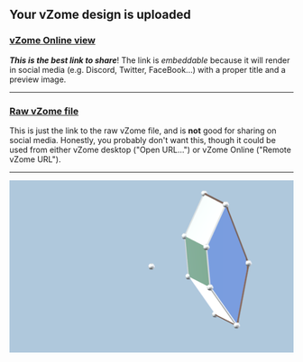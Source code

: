 ## Your vZome design is uploaded

### [vZome Online view][embed]

***This is the best link to share***!  The link is *embeddable* because it will render in social media (e.g. Discord, Twitter, FaceBook...) with a proper title and a preview image.

---

### [Raw vZome file][raw]

This is just the link to the raw vZome file, and is **not** good for
sharing on social media.
Honestly, you probably don't want this, though it could be used from either
vZome desktop ("Open URL...") or vZome Online ("Remote vZome URL").

---

![Image](<Duotetra block.png>)


[embed]: <https://vzome.com/app/embed.py?url=https://raw.githubusercontent.com/John-Kostick/vzome-sharing/main/2021/11/04/23-08-06-Duotetra%2Bblock/Duotetra+block.vZome>
[raw]: <https://raw.githubusercontent.com/John-Kostick/vzome-sharing/main/2021/11/04/23-08-06-Duotetra+block/Duotetra block.vZome>
